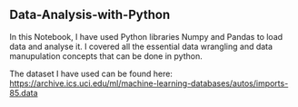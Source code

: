 ## Data-Analysis-with-Python
In this Notebook, I have used Python libraries Numpy and Pandas to load data and analyse it. I covered all the essential data wrangling and data manupulation concepts that can be done in python. 

The dataset I have used can be found here: https://archive.ics.uci.edu/ml/machine-learning-databases/autos/imports-85.data
